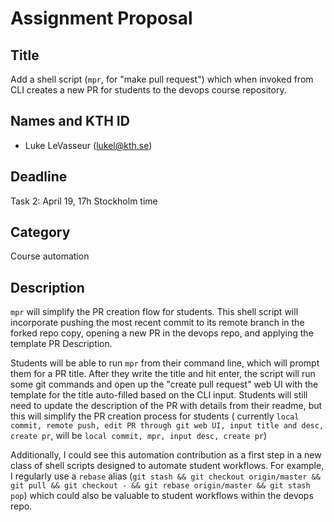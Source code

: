 # Assignment Proposal

## Title

Add a shell script (`mpr`, for "make pull request") which when invoked from CLI creates a new PR for students to the
devops course repository.

## Names and KTH ID

- Luke LeVasseur (lukel@kth.se)

## Deadline

Task 2: April 19, 17h Stockholm time

## Category

Course automation

## Description

`mpr` will simplify the PR creation flow for students. This shell script will incorporate pushing the most recent commit
to its remote branch in the forked repo copy, opening a new PR in the devops repo, and applying the template PR
Description.

Students will be able to run `mpr` from their command line, which will prompt them for a PR title. After they write the
title and hit enter, the script will run some git commands and open up the "create pull request" web UI with the
template for the title auto-filled based on the CLI input. Students will still need to update the description of the PR
with details from their readme, but this will simplify the PR creation process for students (
currently `local commit, remote push, edit PR through git web UI, input title and desc, create pr`, will
be `local commit, mpr, input desc, create pr`)

Additionally, I could see this automation contribution as a first step in a new class of shell scripts designed to
automate student workflows. For example, I regularly use a `rebase`
alias (`git stash && git checkout origin/master && git pull && git checkout - && git rebase origin/master && git stash pop`)
which could also be valuable to student workflows within the devops repo.